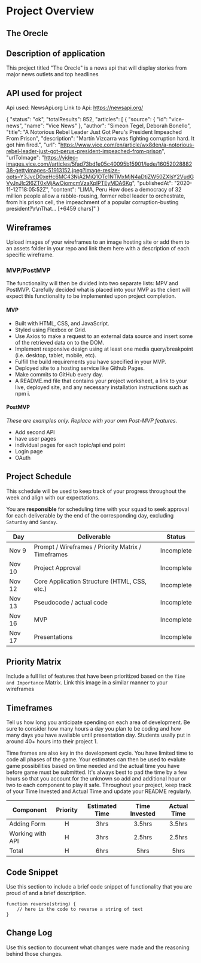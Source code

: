 # Project Overview

## The Orecle

## Description of application

This project titled "The Orecle" is a news api that will display stories from major news outlets and top headlines 

## API used for project
Api used: NewsApi.org
Link to Api: https://newsapi.org/


{
    "status": "ok",
    "totalResults": 852,
    "articles": [
        {
            "source": {
                "id": "vice-news",
                "name": "Vice News"
            },
            "author": "Simeon Tegel, Deborah Bonello",
            "title": "A Notorious Rebel Leader Just Got Peru's President Impeached From Prison",
            "description": "Martín Vizcarra was fighting corruption hard. It got him fired.",
            "url": "https://www.vice.com/en/article/wx8den/a-notorious-rebel-leader-just-got-perus-president-impeached-from-prison",
            "urlToImage": "https://video-images.vice.com//articles/5fad73bd1e05c40095b15901/lede/1605202888238-gettyimages-51913152.jpeg?image-resize-opts=Y3JvcD0xeHc6MC43NjA2MjQ1OTc1NTMxMjN4aDtjZW50ZXIsY2VudGVyJnJlc2l6ZT0xMjAwOiomcmVzaXplPTEyMDA6Kg",
            "publishedAt": "2020-11-12T18:05:52Z",
            "content": "LIMA, Peru How does a democracy of 32 million people allow a rabble-rousing, former rebel leader to orchestrate, from his prison cell, the impeachment of a popular corruption-busting president?\r\nThat… [+6459 chars]"
        }

## Wireframes

Upload images of your wireframes to an image hosting site or add them to an assets folder in your repo and link them here with a description of each specific wireframe.

### MVP/PostMVP

The functionality will then be divided into two separate lists: MPV and PostMVP.  Carefully decided what is placed into your MVP as the client will expect this functionality to be implemented upon project completion.  

#### MVP 

- Built with HTML, CSS, and JavaScript.
- Styled using Flexbox or Grid.
- Use Axios to make a request to an external data source and insert some of the retrieved data on to the DOM.
- Implement responsive design using at least one media query/breakpoint (i.e. desktop, tablet, mobile, etc).
- Fulfill the build requirements you have specified in your MVP.
- Deployed site to a hosting service like Github Pages.
- Make commits to GitHub every day.
- A README.md file that contains your project worksheet, a link to your live, deployed site, and any necessary installation instructions such as npm i.

#### PostMVP  
*These are examples only. Replace with your own Post-MVP features.*

- Add second API
- have user pages
- individual pages for each topic/api end point
- Login page
- OAuth

## Project Schedule

This schedule will be used to keep track of your progress throughout the week and align with our expectations.  

You are **responsible** for scheduling time with your squad to seek approval for each deliverable by the end of the corresponding day, excluding `Saturday` and `Sunday`.

|  Day | Deliverable | Status
|---|---| ---|
|Nov 9| Prompt / Wireframes / Priority Matrix / Timeframes | Incomplete
|Nov 10| Project Approval | Incomplete
|Nov 12| Core Application Structure (HTML, CSS, etc.) | Incomplete
|Nov 13| Pseudocode / actual code | Incomplete
|Nov 16| MVP | Incomplete
|Nov 17| Presentations | Incomplete

## Priority Matrix

Include a full list of features that have been prioritized based on the `Time and Importance` Matrix.  Link this image in a similar manner to your wireframes

## Timeframes

Tell us how long you anticipate spending on each area of development. Be sure to consider how many hours a day you plan to be coding and how many days you have available until presentation day. Students usally put in around 40+ hours into their project 1.

Time frames are also key in the development cycle.  You have limited time to code all phases of the game.  Your estimates can then be used to evalute game possibilities based on time needed and the actual time you have before game must be submitted. It's always best to pad the time by a few hours so that you account for the unknown so add and additional hour or two to each component to play it safe. Throughout your project, keep track of your Time Invested and Actual Time and update your README regularly.

| Component | Priority | Estimated Time | Time Invested | Actual Time |
| --- | :---: |  :---: | :---: | :---: |
| Adding Form | H | 3hrs| 3.5hrs | 3.5hrs |
| Working with API | H | 3hrs| 2.5hrs | 2.5hrs |
| Total | H | 6hrs| 5hrs | 5hrs |

## Code Snippet

Use this section to include a brief code snippet of functionality that you are proud of and a brief description.  

```
function reverse(string) {
	// here is the code to reverse a string of text
}
```

## Change Log
 Use this section to document what changes were made and the reasoning behind those changes.  

